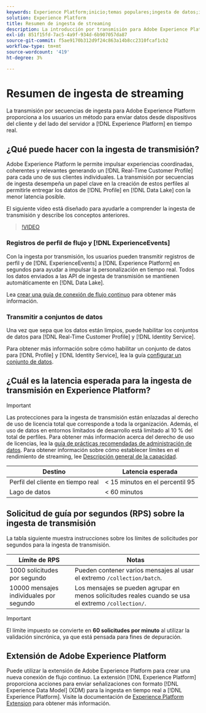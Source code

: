```yaml
---
keywords: Experience Platform;inicio;temas populares;ingesta de datos;ingesta de datos;transmisión;información general;transmisión de datos;latencia;transmisión de datos;
solution: Experience Platform
title: Resumen de ingesta de streaming
description: La introducción por transmisión para Adobe Experience Platform proporciona a los usuarios un método para enviar datos desde dispositivos del cliente y del lado del servidor a Experience Platform en tiempo real.
exl-id: 851f15fd-7ac5-4a9f-934d-6b907057da87
source-git-commit: f5ae9170b312d9f24c863a14b8cc2310fcaf1cb2
workflow-type: tm+mt
source-wordcount: '419'
ht-degree: 3%

---
```


# Resumen de ingesta de streaming

La transmisión por secuencias de ingesta para Adobe Experience Platform proporciona a los usuarios un método para enviar datos desde dispositivos del cliente y del lado del servidor a [!DNL Experience Platform] en tiempo real.

## ¿Qué puede hacer con la ingesta de transmisión?

Adobe Experience Platform le permite impulsar experiencias coordinadas, coherentes y relevantes generando un [!DNL Real-Time Customer Profile] para cada uno de sus clientes individuales. La transmisión por secuencias de ingesta desempeña un papel clave en la creación de estos perfiles al permitirle entregar los datos de [!DNL Profile] en [!DNL Data Lake] con la menor latencia posible.

El siguiente vídeo está diseñado para ayudarle a comprender la ingesta de transmisión y describe los conceptos anteriores.

>[!VIDEO](https://video.tv.adobe.com/v/28425?quality=12&learn=on)

### Registros de perfil de flujo y [!DNL ExperienceEvents]

Con la ingesta por transmisión, los usuarios pueden transmitir registros de perfil y de [!DNL ExperienceEvents] a [!DNL Experience Platform] en segundos para ayudar a impulsar la personalización en tiempo real. Todos los datos enviados a las API de ingesta de transmisión se mantienen automáticamente en [!DNL Data Lake].

Lea [crear una guía de conexión de flujo continuo](../tutorials/create-streaming-connection.md) para obtener más información.

### Transmitir a conjuntos de datos

Una vez que sepa que los datos están limpios, puede habilitar los conjuntos de datos para [!DNL Real-Time Customer Profile] y [!DNL Identity Service].

Para obtener más información sobre cómo habilitar un conjunto de datos para [!DNL Profile] y [!DNL Identity Service], lea la guía [configurar un conjunto de datos](../../profile/tutorials/dataset-configuration.md).

## ¿Cuál es la latencia esperada para la ingesta de transmisión en Experience Platform?

>[!IMPORTANT]
>
>Las protecciones para la ingesta de transmisión están enlazadas al derecho de uso de licencia total que corresponde a toda la organización. Además, el uso de datos en entornos limitados de desarrollo está limitado al 10 % del total de perfiles. Para obtener más información acerca del derecho de uso de licencias, lea la [guía de prácticas recomendadas de administración de datos](../../landing/license-usage-and-guardrails/data-management-best-practices.md). Para obtener información sobre cómo establecer límites en el rendimiento de streaming, lee [Descripción general de la capacidad](../../landing/license-usage-and-guardrails/capacity.md).

| Destino | Latencia esperada |
| --------- | ---------------- |
| Perfil del cliente en tiempo real | &lt; 15 minutos en el percentil 95 |
| Lago de datos | &lt; 60 minutos |

## Solicitud de guía por segundos (RPS) sobre la ingesta de transmisión

La tabla siguiente muestra instrucciones sobre los límites de solicitudes por segundos para la ingesta de transmisión.

| Límite de RPS | Notas |
| --- | --- |
| 1000 solicitudes por segundo | Pueden contener varios mensajes al usar el extremo `/collection/batch`. |
| 10000 mensajes individuales por segundo | Los mensajes se pueden agrupar en menos solicitudes reales cuando se usa el extremo `/collection/`. |

>[!IMPORTANT]
>
>El límite impuesto se convierte en **60 solicitudes por minuto** al utilizar la validación sincrónica, ya que está pensada para fines de depuración.

## Extensión de Adobe Experience Platform

Puede utilizar la extensión de Adobe Experience Platform para crear una nueva conexión de flujo continuo. La extensión [!DNL Experience Platform] proporciona acciones para enviar señalizaciones con formato [!DNL Experience Data Model] (XDM) para la ingesta en tiempo real a [!DNL Experience Platform]. Visite la documentación de [Experience Platform Extension](../../tags/extensions/client/web-sdk/overview.md) para obtener más información.
